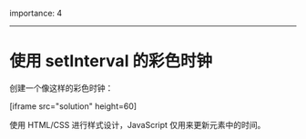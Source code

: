 importance: 4

---

# 使用 setInterval 的彩色时钟

创建一个像这样的彩色时钟：

[iframe src="solution" height=60]

使用 HTML/CSS 进行样式设计，JavaScript 仅用来更新元素中的时间。
